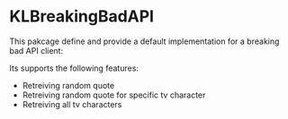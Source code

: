 # KLBreakingBadAPI

This pakcage define and provide a default implementation for a breaking bad API client:

Its supports the following features:

* Retreiving random quote
* Retreiving random quote for specific tv character
* Retreiving all tv characters
